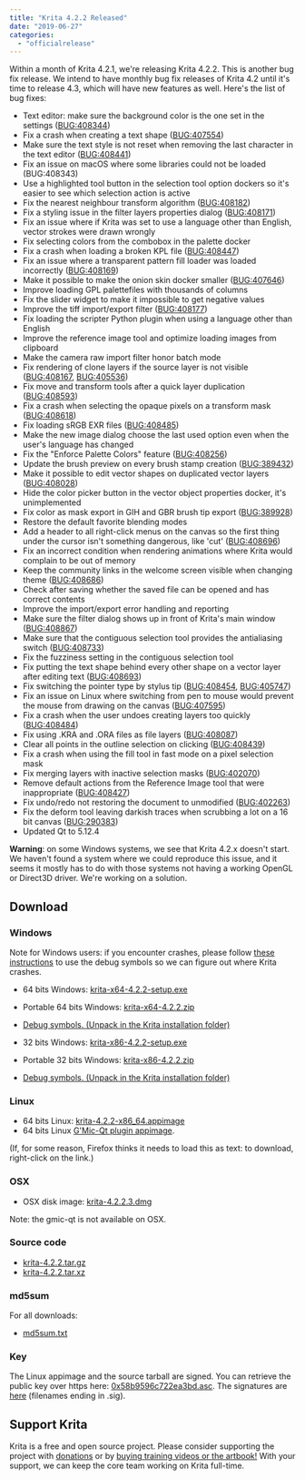```yaml
---
title: "Krita 4.2.2 Released"
date: "2019-06-27"
categories: 
  - "officialrelease"
---
```


Within a month of Krita 4.2.1, we're releasing Krita 4.2.2. This is another bug fix release. We intend to have monthly bug fix releases of Krita 4.2 until it's time to release 4.3, which will have new features as well. Here's the list of bug fixes:

- Text editor: make sure the background color is the one set in the settings ([BUG:408344](https://bugs.kde.org/show_bug.cgi?id=408344))
- Fix a crash when creating a text shape ([BUG:407554](https://bugs.kde.org/show_bug.cgi?id=407554))
- Make sure the text style is not reset when removing the last character in the text editor ([BUG:408441](https://bugs.kde.org/show_bug.cgi?id=408441))
- Fix an issue on macOS where some libraries could not be loaded (BUG:408343)
- Use a highlighted tool button in the selection tool option dockers so it's easier to see which selection action is active
- Fix the nearest neighbour transform algorithm ([BUG:408182](https://bugs.kde.org/show_bug.cgi?id=408182))
- Fix a styling issue in the filter layers properties dialog ([BUG:408171](https://bugs.kde.org/show_bug.cgi?id=408171))
- Fix an issue where if Krita was set to use a language other than English, vector strokes were drawn wrongly
- Fix selecting colors from the combobox in the palette docker
- Fix a crash when loading a broken KPL file ([BUG:408447](https://bugs.kde.org/show_bug.cgi?id=408447))
- Fix an issue where a transparent pattern fill loader was loaded incorrectly ([BUG:408169](https://bugs.kde.org/show_bug.cgi?id=408169))
- Make it possible to make the onion skin docker smaller ([BUG:407646](https://bugs.kde.org/show_bug.cgi?id=407646))
- Improve loading GPL palettefiles with thousands of columns
- Fix the slider widget to make it impossible to get negative values
- Improve the tiff import/export filter ([BUG:408177](https://bugs.kde.org/show_bug.cgi?id=408177))
- Fix loading the scripter Python plugin when using a language other than English
- Improve the reference image tool and optimize loading images from clipboard
- Make the camera raw import filter honor batch mode
- Fix rendering of clone layers if the source layer is not visible ([BUG:408167](https://bugs.kde.org/show_bug.cgi?id=408167), [BUG:405536](https://bugs.kde.org/show_bug.cgi?id=405536))
- Fix move and transform tools after a quick layer duplication ([BUG:408593](https://bugs.kde.org/show_bug.cgi?id=408593))
- Fix a crash when selecting the opaque pixels on a transform mask ([BUG:408618](https://bugs.kde.org/show_bug.cgi?id=408618))
- Fix loading sRGB EXR files ([BUG:408485](https://bugs.kde.org/show_bug.cgi?id=408485))
- Make the new image dialog choose the last used option even when the user's language has changed
- Fix the "Enforce Palette Colors" feature ([BUG:408256](https://bugs.kde.org/show_bug.cgi?id=408256))
- Update the brush preview on every brush stamp creation ([BUG:389432](https://bugs.kde.org/show_bug.cgi?id=389432))
- Make it possible to edit vector shapes on duplicated vector layers ([BUG:408028](https://bugs.kde.org/show_bug.cgi?id=408028))
- Hide the color picker button in the vector object properties docker, it's unimplemented
- Fix color as mask export in GIH and GBR brush tip export ([BUG:389928](https://bugs.kde.org/show_bug.cgi?id=389928))
- Restore the default favorite blending modes
- Add a header to all right-click menus on the canvas so the first thing under the cursor isn't something dangerous, like 'cut' ([BUG:408696](https://bugs.kde.org/show_bug.cgi?id=408696))
- Fix an incorrect condition when rendering animations where Krita would complain to be out of memory
- Keep the community links in the welcome screen visible when changing theme ([BUG:408686](https://bugs.kde.org/show_bug.cgi?id=408686))
- Check after saving whether the saved file can be opened and has correct contents
- Improve the import/export error handling and reporting
- Make sure the filter dialog shows up in front of Krita's main window ([BUG:408867](https://bugs.kde.org/show_bug.cgi?id=408867))
- Make sure that the contiguous selection tool provides the antialiasing switch ([BUG:408733](https://bugs.kde.org/show_bug.cgi?id=408733))
- Fix the fuzziness setting in the contiguous selection tool
- Fix putting the text shape behind every other shape on a vector layer after editing text ([BUG:408693](https://bugs.kde.org/show_bug.cgi?id=408693))
- Fix switching the pointer type by stylus tip ([BUG:408454](https://bugs.kde.org/show_bug.cgi?id=408454), [BUG:405747](https://bugs.kde.org/show_bug.cgi?id=405747))
- Fix an issue on Linux where switching from pen to mouse would prevent the mouse from drawing on the canvas ([BUG:407595](https://bugs.kde.org/show_bug.cgi?id=407595))
- Fix a crash when the user undoes creating layers too quickly ([BUG:408484](https://bugs.kde.org/show_bug.cgi?id=408484))
- Fix using .KRA and .ORA files as file layers ([BUG:408087](https://bugs.kde.org/show_bug.cgi?id=408087))
- Clear all points in the outline selection on clicking ([BUG:408439](https://bugs.kde.org/show_bug.cgi?id=408439))
- Fix a crash when using the fill tool in fast mode on a pixel selection mask
- Fix merging layers with inactive selection masks ([BUG:402070](https://bugs.kde.org/show_bug.cgi?id=402070))
- Remove default actions from the Reference Image tool that were inappropriate ([BUG:408427](https://bugs.kde.org/show_bug.cgi?id=408427))
- Fix undo/redo not restoring the document to unmodified ([BUG:402263](https://bugs.kde.org/show_bug.cgi?id=402263))
- Fix the deform tool leaving darkish traces when scrubbing a lot on a 16 bit canvas ([BUG:290383](https://bugs.kde.org/show_bug.cgi?id=290383))
- Updated Qt to 5.12.4

**Warning**: on some Windows systems, we see that Krita 4.2.x doesn't start. We haven't found a system where we could reproduce this issue, and it seems it mostly has to do with those systems not having a working OpenGL or Direct3D driver. We're working on a solution.

## Download

### Windows

Note for Windows users: if you encounter crashes, please follow [these instructions](https://docs.krita.org/en/reference_manual/dr_minw_debugger.html#dr-minw) to use the debug symbols so we can figure out where Krita crashes.

- 64 bits Windows: [krita-x64-4.2.2-setup.exe](https://download.kde.org/stable/krita/4.2.2/krita-x64-4.2.2-setup.exe)
- Portable 64 bits Windows: [krita-x64-4.2.2.zip](https://download.kde.org/stable/krita/4.2.2/krita-x64-4.2.2.zip)
- [Debug symbols. (Unpack in the Krita installation folder)](https://download.kde.org/stable/krita/4.2.2/krita-x64-4.2.2-dbg.zip)

- 32 bits Windows: [krita-x86-4.2.2-setup.exe](https://download.kde.org/stable/krita/4.2.2/krita-x86-4.2.2-setup.exe)
- Portable 32 bits Windows: [krita-x86-4.2.2.zip](https://download.kde.org/stable/krita/4.2.2/krita-x86-4.2.2.zip)
- [Debug symbols. (Unpack in the Krita installation folder)](https://download.kde.org/stable/krita/4.2.2/krita-x86-4.2.2-dbg.zip)

### Linux

- 64 bits Linux: [krita-4.2.2-x86\_64.appimage](https://download.kde.org/stable/krita/4.2.2/krita-4.2.2-x86_64.appimage)
- 64 bits Linux [G'Mic-Qt plugin appimage](https://download.kde.org/stable/krita/4.2.2/gmic_krita_qt-x86_64.appimage).

(If, for some reason, Firefox thinks it needs to load this as text: to download, right-click on the link.)

### OSX

- OSX disk image: [krita-4.2.2.3.dmg](https://download.kde.org/stable/krita/4.2.2/krita-4.2.2.3.dmg)

Note: the gmic-qt is not available on OSX.

### Source code

- [krita-4.2.2.tar.gz](https://download.kde.org/stable/krita/4.2.2/krita-4.2.2.tar.gz)
- [krita-4.2.2.tar.xz](https://download.kde.org/stable/krita/4.2.2/krita-4.2.2.tar.xz)

### md5sum

For all downloads:

- [md5sum.txt](https://download.kde.org/stable/krita/4.2.2/md5sum.txt)

### Key

The Linux appimage and the source tarball are signed. You can retrieve the public key over https here: [0x58b9596c722ea3bd.asc](https://share.kde.org/index.php/s/fJ99V5mZvuyD0z8). The signatures are [here](http://download.kde.org/unstable/krita/4.2.0-beta2/) (filenames ending in .sig).

## Support Krita

Krita is a free and open source project. Please consider supporting the project with [donations](/support-us/donations/) or by [buying training videos or the artbook!](/support-us/shop) With your support, we can keep the core team working on Krita full-time.
